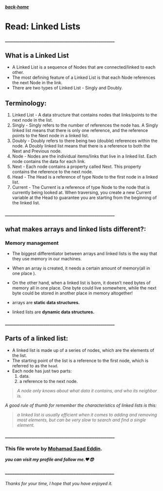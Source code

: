 ##### [back-home](https://mhd22.github.io/all-reading-notes/main-table)

# Read: Linked Lists

#### ______________________________________________________


## What is a Linked List

* A Linked List is a sequence of Nodes that are connected/linked to each other. 
* The most defining feature of a Linked List is that each Node references the next Node in the link.
* There are two types of Linked List - Singly and Doubly.

## Terminology:

1. Linked List - A data structure that contains nodes that links/points to the next node in the list.
2. Singly - Singly refers to the number of references the node has. A Singly linked list means that there is only one reference, and the reference points to the Next node in a linked list.
3. Doubly - Doubly refers to there being two (double) references within the node. A Doubly linked list means that there is a reference to both the Next and Previous node.
4. Node - Nodes are the individual items/links that live in a linked list. Each node contains the data for each link.
5. Next - Each node contains a property called Next. This property contains the reference to the next node.
6. Head - The Head is a reference of type Node to the first node in a linked list.
7. Current - The Current is a reference of type Node to the node that is currently being looked at. When traversing, you create a new Current variable at the Head to guarantee you are starting from the beginning of the linked list.

#### ______________________________________________________

## what makes arrays and linked lists different?:

### Memory management

* The biggest differentiator between arrays and linked lists is the way that they use memory in our machines. 
* When an array is created, it needs a certain amount of memory(all in one place ).
* On the other hand, when a linked list is born, it doesn’t need bytes of memory all in one place. One byte could live somewhere, while the next byte could be stored in another place in memory altogether!

* arrays are **static data structures.**
* linked lists are **dynamic data structures.**

#### ______________________________________________________

## Parts of a linked list:

* A linked list is made up of a series of nodes, which are the elements of the list.
* The starting point of the list is a reference to the first node, which is referred to as the `head`.
* Each node has just two parts:
    1. data.
    2. a reference to the next node.

> *A node only knows about what data it contains, and who its neighbor is.*


*A good rule of thumb for remember the characteristics of linked lists is this:*

> *a linked list is usually efficient when it comes to adding and removing most elements, but can be very slow to search and find a single element.*







#### ______________________________________________________

### This file wrote by [Mohamad Saad Eddin](https://github.com/MHD22).
***you can visit my profile and follow me.❤️😎***
### ______________________________________________


###### Thanks for your time, I hope that you have enjoyed it.